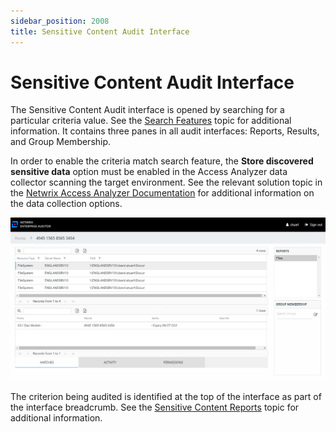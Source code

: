 ```yaml
---
sidebar_position: 2008
title: Sensitive Content Audit Interface
---
```


# Sensitive Content Audit Interface

The Sensitive Content Audit interface is opened by searching for a particular criteria value. See the [Search Features](Search "Search Features") topic for additional information. It contains three panes in all audit interfaces: Reports, Results, and Group Membership.

In order to enable the criteria match search feature, the **Store discovered sensitive data** option must be enabled in the Access Analyzer data collector scanning the target environment. See the relevant solution topic in the [Netwrix Access Analyzer Documentation](https://helpcenter.netwrix.com/category/accessanalyzer "Netwrix Access Analyzer Documentation") for additional information on the data collection options.

![Sensitive Content Audit Interface](../../../../../../../static/images/AccessInformationCenter_12.0/Content/Resources/Images/Access/InformationCenter/ResourceAudit/SensitiveContent/Files.png "Sensitive Content Audit Interface")

The criterion being audited is identified at the top of the interface as part of the interface breadcrumb. See the [Sensitive Content Reports](../SensitiveContent/Overview "Sensitive Content Reports") topic for additional information.